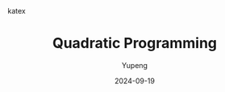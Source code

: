 ---
title: Quadratic Programming
parent: Theorem
author: Yupeng
date: 2024-09-19
layout: default
nav_order: 2.2
math: katex
emoji: jemoji
---